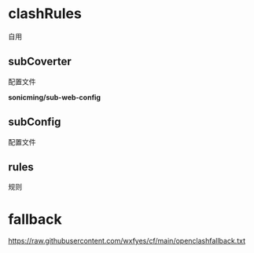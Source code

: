 # clashRules
自用

## subCoverter

配置文件

**sonicming/sub-web-config**



## subConfig

配置文件



## rules

规则








# fallback
https://raw.githubusercontent.com/wxfyes/cf/main/openclashfallback.txt
